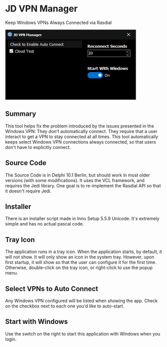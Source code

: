 # JD VPN Manager
Keep Windows VPNs Always Connected via Rasdial

![alt text](JD-VPN-Manager.png "Screenshot")

## Summary

This tool helps fix the problem introduced by the issues presented in the Windows VPN: They don't automatically connect. They require that a user interact to get a VPN to stay connected at all times. This tool automatically keeps select Windows VPN connections always connected, so that users don't have to explicitly connect.

## Source Code

The Source Code is in Delphi 10.1 Berlin, but should work in most older versions (with some modifications). It uses the VCL framework, and requires the Jedi library. One goal is to re-implement the Rasdial API so that it doesn't require Jedi.

## Installer

There is an installer script made in Inno Setup 5.5.9 Unicode. It's extremely simple and has no actual pascal code.

## Tray Icon

The application runs in a tray icon. When the application starts, by default, it will not show. It will only show an icon in the system tray. However, upon first startup, it will show so that the user can configure it for the first time. Otherwise, double-click on the tray icon, or right-click to use the popup menu.

## Select VPNs to Auto Connect

Any Windows VPN configured will be listed when showing the app. Check on the checkbox next to each one you'd like to auto-start.

## Start with Windows

Use the switch on the right to start this application with Windows when you login.

